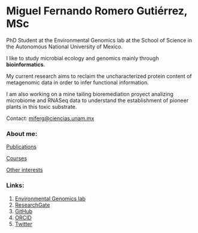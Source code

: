 
# Miguel Fernando Romero Gutiérrez, MSc

PhD Student at the Environmental Genomics lab at the School of Science in the Autonomous National University of Mexico.

I like to study microbial ecology and genomics mainly through **bioinformatics**.

My current research aims to reclaim the uncharacterized protein content of metagenomic data in order to infer functional information.

I am also working on a mine tailing bioremediation proyect analizing microbiome and RNASeq data to understand the establishment of pioneer plants in this toxic substrate.

Contact: miferg@ciencias.unam.mx

### About me:

[Publications](https://miferg.github.io/publications)

[Courses](https://miferg.github.io/courses)

[Other interests](https://miferg.github.io/other)

### Links:

1. [Environmental Genomics lab](https://genomica.fciencias.unam.mx/)
2. [ResearchGate](https://www.researchgate.net/profile/Miguel-Romero-36)
3. [GitHub](https://github.com/miferg)
4. [ORCID](http://orcid.org/0000-0002-3799-717X)
5. [Twitter](https://twitter.com/mikebartgeier)
